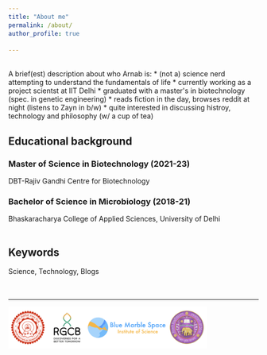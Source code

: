 ```yaml
---
title: "About me"
permalink: /about/
author_profile: true

---
```

<br>
A brief(est) description about who Arnab is:
* (not a) science nerd attempting to understand the fundamentals of life
* currently working as a project scientst at IIT Delhi
* graduated with a master's in biotechnology (spec. in genetic engineering)
* reads fiction in the day, browses reddit at night (listens to Zayn in b/w)
* quite interested in discussing histroy, technology and philosophy (w/ a cup of tea)

## Educational background
### Master of Science in Biotechnology (2021-23)
DBT-Rajiv Gandhi Centre for Biotechnology
### Bachelor of Science in Microbiology (2018-21)
Bhaskaracharya College of Applied Sciences, University of Delhi <br> <br>

## Keywords
Science, Technology, Blogs <br> <br> <br>

<hr>
<img style="width:400px;" src="/images/logos.png" alt="Institute_Logos" class="inline"/>

